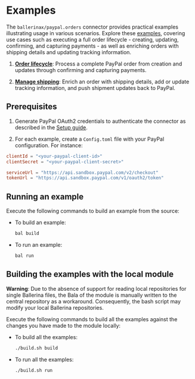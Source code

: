 # Examples

The `ballerinax/paypal.orders` connector provides practical examples illustrating usage in various scenarios. Explore these [examples](https://github.com/ballerina-platform/module-ballerinax-paypal.orders/tree/main/examples), covering use cases such as executing a full order lifecycle - creating, updating, confirming, and capturing payments - as well as enriching orders with shipping details and updating tracking information.

1. [**Order lifecycle**](https://github.com/ballerina-platform/module-ballerinax-paypal.orders/tree/main/examples/order-lifecycle): Process a complete PayPal order from creation and updates through confirming and capturing payments.

2. [**Manage shipping**](https://github.com/ballerina-platform/module-ballerinax-paypal.orders/tree/main/examples/manage-shipping): Enrich an order with shipping details, add or update tracking information, and push shipment updates back to PayPal.

## Prerequisites

1. Generate PayPal OAuth2 credentials to authenticate the connector as described in the [Setup guide](https://central.ballerina.io/ballerinax/paypal.orders/latest).

2. For each example, create a `Config.toml` file with your PayPal configuration. For instance:

```toml
clientId = "<your-paypal-client-id>"
clientSecret = "<your-paypal-client-secret>"

serviceUrl = "https://api.sandbox.paypal.com/v2/checkout"
tokenUrl = "https://api.sandbox.paypal.com/v1/oauth2/token"
```

## Running an example

Execute the following commands to build an example from the source:

- To build an example:

  ```bash
  bal build
  ```

- To run an example:

  ```bash
  bal run
  ```

## Building the examples with the local module

**Warning**: Due to the absence of support for reading local repositories for single Ballerina files, the Bala of the module is manually written to the central repository as a workaround. Consequently, the bash script may modify your local Ballerina repositories.

Execute the following commands to build all the examples against the changes you have made to the module locally:

- To build all the examples:

  ```bash
  ./build.sh build
  ```

- To run all the examples:

  ```bash
  ./build.sh run
  ```

